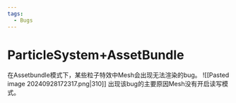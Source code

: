 ```yaml
---
tags:
  - Bugs
---
```

# ParticleSystem+AssetBundle

在Assetbundle模式下，某些粒子特效中Mesh会出现无法渲染的bug。
![[Pasted image 20240928172317.png|310]]
出现该bug的主要原因Mesh没有开启读写模式。